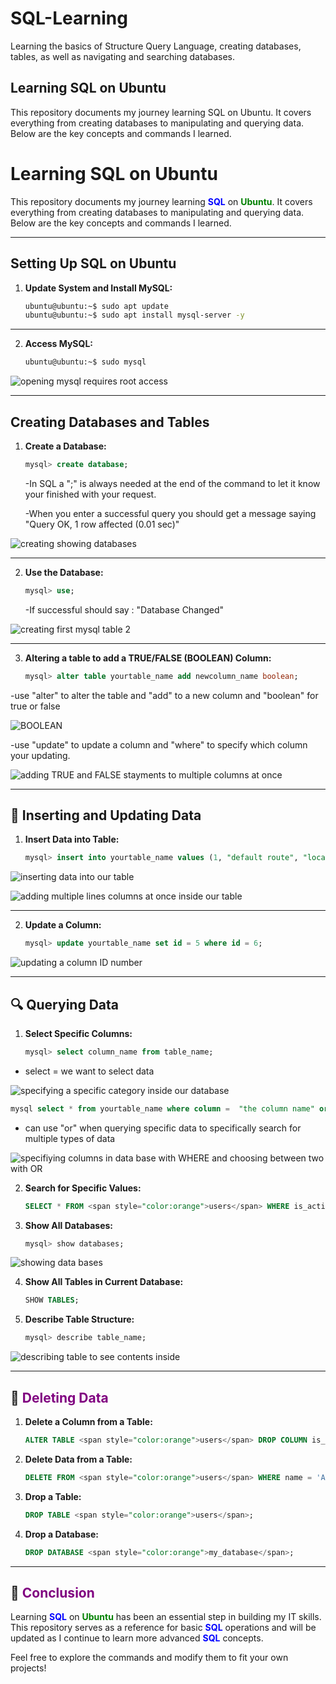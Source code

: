 # SQL-Learning
Learning the basics of Structure Query Language, creating databases, tables, as well as navigating and searching databases.

## Learning SQL on Ubuntu

This repository documents my journey learning SQL on Ubuntu. It covers everything from creating databases to manipulating and querying data. Below are the key concepts and commands I learned.

# Learning SQL on Ubuntu

This repository documents my journey learning **<span style="color:blue">SQL</span>** on **<span style="color:green">Ubuntu</span>**. It covers everything from creating databases to manipulating and querying data. Below are the key concepts and commands I learned.

---

## Setting Up SQL on Ubuntu

1. **Update System and Install MySQL:**
   ```bash
   ubuntu@ubuntu:~$ sudo apt update
   ubuntu@ubuntu:~$ sudo apt install mysql-server -y
   ```

---

2. **Access MySQL:**
   ```bash
   ubuntu@ubuntu:~$ sudo mysql
   ```
![opening mysql requires root access](https://github.com/user-attachments/assets/477b935b-a91b-47c5-8345-b9c7b6dff6c9)

---

## Creating Databases and Tables

1. **Create a Database:**
   ```sql
   mysql> create database; 
   ```
   -In SQL a ";" is always needed at the end of the command to let it know your finished with your request.
   
   -When you enter a successful query you should get a message saying "Query OK, 1 row affected (0.01 sec)"
   
![creating   showing databases](https://github.com/user-attachments/assets/ba67f207-6cdd-4da0-bbb2-c63e77f15237)

---

2. **Use the Database:**
   ```sql
   mysql> use; 
   ```
   -If successful should say : "Database Changed"

![creating first mysql table 2](https://github.com/user-attachments/assets/22fa53a2-2cae-4f9a-8c67-34738a8031ed)

---

3. **Altering a table to add a TRUE/FALSE (BOOLEAN) Column:**
   ```sql
   mysql> alter table yourtable_name add newcolumn_name boolean;  
   ```
-use "alter" to alter the table and "add" to a new column and "boolean" for true or false 

![BOOLEAN](https://github.com/user-attachments/assets/fc24e0bc-3e00-4246-add4-91135250f3c1)

-use "update" to update a column and "where" to specify which column your updating.

![adding TRUE and FALSE stayments to multiple columns at once](https://github.com/user-attachments/assets/e36af45d-217b-4da8-9c6b-dc98b908565b)

---

## 🔄 Inserting and Updating Data

1. **Insert Data into Table:**
   ```sql
   mysql> insert into yourtable_name values (1, "default route", "location", "item");
   ```

![inserting data into our table](https://github.com/user-attachments/assets/b4412f65-cf16-4f9e-bb78-bc7ad01ba337)

![adding multiple lines columns at once inside our table](https://github.com/user-attachments/assets/84f3f9af-fed7-4511-baa5-7630c86d8aab)

---

2. **Update a Column:**
   ```sql
   mysql> update yourtable_name set id = 5 where id = 6;
   ```

![updating a column ID number](https://github.com/user-attachments/assets/038b949a-1137-422d-816c-d32e1feab236)

---

## 🔍 Querying Data

1. **Select Specific Columns:**
   ```sql
   mysql> select column_name from table_name;
   ```

- select = we want to select data  
   
![specifying a specific category inside our database](https://github.com/user-attachments/assets/4b20401e-eb35-44a2-ad82-195103399c1e)
```sql
mysql select * from yourtable_name where column =  "the column name" or column = "the column name";
```

- can use "or" when querying specific data to specifically search for multiple types of data

![specifiying columns in data base with WHERE and choosing between two with OR](https://github.com/user-attachments/assets/a1bdc4c3-ac97-4813-af18-63b32caa606a)

2. **Search for Specific Values:**
   ```sql
   SELECT * FROM <span style="color:orange">users</span> WHERE is_active = TRUE;
   ```

3. **Show All Databases:**
   ```sql
   mysql> show databases;
   ```
![showing data bases](https://github.com/user-attachments/assets/5f25a083-b9c3-4bd1-8388-7499d86c7d9e)

4. **Show All Tables in Current Database:**
   ```sql
   SHOW TABLES;
   ```

5. **Describe Table Structure:**
   ```sql
   mysql> describe table_name;
   ```
![describing table to see contents inside](https://github.com/user-attachments/assets/85aed634-3cfd-4751-8230-e51c11cfe2de)

---

## 🔎 <span style="color:purple">Deleting Data</span>

1. **Delete a Column from a Table:**
   ```sql
   ALTER TABLE <span style="color:orange">users</span> DROP COLUMN is_active;
   ```

2. **Delete Data from a Table:**
   ```sql
   DELETE FROM <span style="color:orange">users</span> WHERE name = 'Alice';
   ```

3. **Drop a Table:**
   ```sql
   DROP TABLE <span style="color:orange">users</span>;
   ```

4. **Drop a Database:**
   ```sql
   DROP DATABASE <span style="color:orange">my_database</span>;
   ```

---

## 🌟 <span style="color:purple">Conclusion</span>

Learning **<span style="color:blue">SQL</span>** on **<span style="color:green">Ubuntu</span>** has been an essential step in building my IT skills. This repository serves as a reference for basic **<span style="color:blue">SQL</span>** operations and will be updated as I continue to learn more advanced **<span style="color:blue">SQL</span>** concepts.

Feel free to explore the commands and modify them to fit your own projects!

